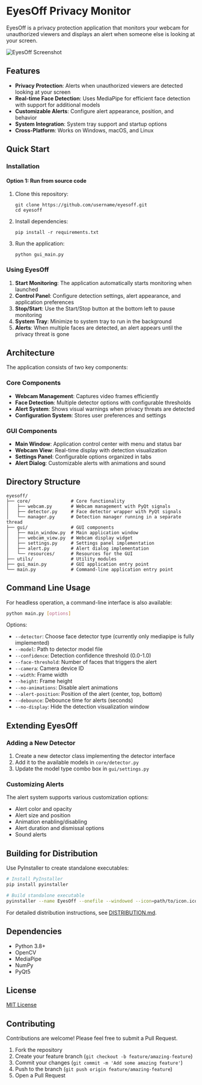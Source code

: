 # EyesOff Privacy Monitor

EyesOff is a privacy protection application that monitors your webcam for unauthorized viewers and displays an alert when someone else is looking at your screen.

![EyesOff Screenshot](https://github.com/user-attachments/assets/7e45274e-b5c1-44a4-9908-89d10b0100a0)


## Features

- **Privacy Protection**: Alerts when unauthorized viewers are detected looking at your screen
- **Real-time Face Detection**: Uses MediaPipe for efficient face detection with support for additional models
- **Customizable Alerts**: Configure alert appearance, position, and behavior
- **System Integration**: System tray support and startup options
- **Cross-Platform**: Works on Windows, macOS, and Linux

## Quick Start

### Installation

#### Option 1: Run from source code

1. Clone this repository:
   ```
   git clone https://github.com/username/eyesoff.git
   cd eyesoff
   ```

2. Install dependencies:
   ```
   pip install -r requirements.txt
   ```

3. Run the application:
   ```
   python gui_main.py
   ```

### Using EyesOff

1. **Start Monitoring**: The application automatically starts monitoring when launched
2. **Control Panel**: Configure detection settings, alert appearance, and application preferences
3. **Stop/Start**: Use the Start/Stop button at the bottom left to pause monitoring
4. **System Tray**: Minimize to system tray to run in the background
5. **Alerts**: When multiple faces are detected, an alert appears until the privacy threat is gone

## Architecture

The application consists of two key components:

### Core Components

- **Webcam Management**: Captures video frames efficiently
- **Face Detection**: Multiple detector options with configurable thresholds
- **Alert System**: Shows visual warnings when privacy threats are detected 
- **Configuration System**: Stores user preferences and settings

### GUI Components

- **Main Window**: Application control center with menu and status bar
- **Webcam View**: Real-time display with detection visualization
- **Settings Panel**: Configurable options organized in tabs
- **Alert Dialog**: Customizable alerts with animations and sound

## Directory Structure

```
eyesoff/
├── core/               # Core functionality
│   ├── webcam.py       # Webcam management with PyQt signals
│   ├── detector.py     # Face detector wrapper with PyQt signals
│   └── manager.py      # Detection manager running in a separate thread
├── gui/                # GUI components
│   ├── main_window.py  # Main application window
│   ├── webcam_view.py  # Webcam display widget
│   ├── settings.py     # Settings panel implementation
│   ├── alert.py        # Alert dialog implementation
│   └── resources/      # Resources for the GUI
├── utils/              # Utility modules
├── gui_main.py         # GUI application entry point
└── main.py             # Command-line application entry point
```

## Command Line Usage

For headless operation, a command-line interface is also available:

```bash
python main.py [options]
```

Options:
- `--detector`: Choose face detector type (currently only mediapipe is fully implemented)
- `--model`: Path to detector model file
- `--confidence`: Detection confidence threshold (0.0-1.0)
- `--face-threshold`: Number of faces that triggers the alert
- `--camera`: Camera device ID
- `--width`: Frame width
- `--height`: Frame height
- `--no-animations`: Disable alert animations
- `--alert-position`: Position of the alert (center, top, bottom)
- `--debounce`: Debounce time for alerts (seconds)
- `--no-display`: Hide the detection visualization window

## Extending EyesOff

### Adding a New Detector

1. Create a new detector class implementing the detector interface
2. Add it to the available models in `core/detector.py`
3. Update the model type combo box in `gui/settings.py`

### Customizing Alerts

The alert system supports various customization options:
- Alert color and opacity
- Alert size and position
- Animation enabling/disabling
- Alert duration and dismissal options
- Sound alerts

## Building for Distribution

Use PyInstaller to create standalone executables:

```bash
# Install PyInstaller
pip install pyinstaller

# Build standalone executable
pyinstaller --name EyesOff --onefile --windowed --icon=path/to/icon.ico gui_main.py
```

For detailed distribution instructions, see [DISTRIBUTION.md](docs/DISTRIBUTION.md).

## Dependencies

- Python 3.8+
- OpenCV
- MediaPipe
- NumPy
- PyQt5

## License

[MIT License](LICENSE)

## Contributing

Contributions are welcome! Please feel free to submit a Pull Request.

1. Fork the repository
2. Create your feature branch (`git checkout -b feature/amazing-feature`)
3. Commit your changes (`git commit -m 'Add some amazing feature'`)
4. Push to the branch (`git push origin feature/amazing-feature`)
5. Open a Pull Request
